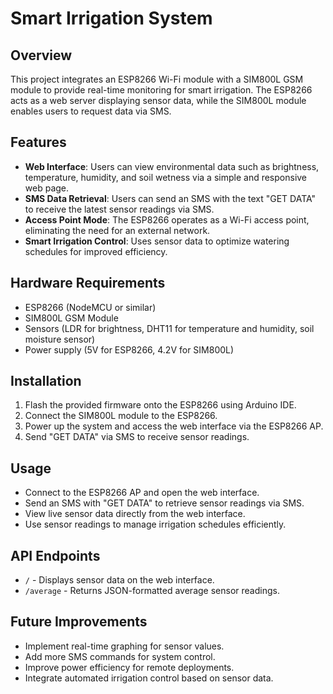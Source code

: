 # Smart Irrigation System

## Overview
This project integrates an ESP8266 Wi-Fi module with a SIM800L GSM module to provide real-time monitoring for smart irrigation. The ESP8266 acts as a web server displaying sensor data, while the SIM800L module enables users to request data via SMS.

## Features
- **Web Interface**: Users can view environmental data such as brightness, temperature, humidity, and soil wetness via a simple and responsive web page.
- **SMS Data Retrieval**: Users can send an SMS with the text "GET DATA" to receive the latest sensor readings via SMS.
- **Access Point Mode**: The ESP8266 operates as a Wi-Fi access point, eliminating the need for an external network.
- **Smart Irrigation Control**: Uses sensor data to optimize watering schedules for improved efficiency.

## Hardware Requirements
- ESP8266 (NodeMCU or similar)
- SIM800L GSM Module
- Sensors (LDR for brightness, DHT11 for temperature and humidity, soil moisture sensor)
- Power supply (5V for ESP8266, 4.2V for SIM800L)

## Installation
1. Flash the provided firmware onto the ESP8266 using Arduino IDE.
2. Connect the SIM800L module to the ESP8266.
3. Power up the system and access the web interface via the ESP8266 AP.
4. Send "GET DATA" via SMS to receive sensor readings.

## Usage
- Connect to the ESP8266 AP and open the web interface.
- Send an SMS with "GET DATA" to retrieve sensor readings via SMS.
- View live sensor data directly from the web interface.
- Use sensor readings to manage irrigation schedules efficiently.

## API Endpoints
- `/` - Displays sensor data on the web interface.
- `/average` - Returns JSON-formatted average sensor readings.

## Future Improvements
- Implement real-time graphing for sensor values.
- Add more SMS commands for system control.
- Improve power efficiency for remote deployments.
- Integrate automated irrigation control based on sensor data.

